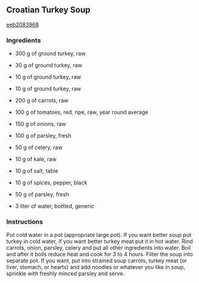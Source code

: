## Croatian Turkey Soup

[eeb2083968](http://www.food.com/recipe/croatian-turkey-soup-252626)

### Ingredients

 - 300 g of ground turkey, raw

 - 30 g of ground turkey, raw

 - 10 g of ground turkey, raw

 - 10 g of ground turkey, raw

 - 200 g of carrots, raw

 - 100 g of tomatoes, red, ripe, raw, year round average

 - 150 g of onions, raw

 - 100 g of parsley, fresh

 - 50 g of celery, raw

 - 10 g of kale, raw

 - 10 g of salt, table

 - 10 g of spices, pepper, black

 - 50 g of parsley, fresh

 - 3 liter of water, bottled, generic

### Instructions

Put cold water in a pot (appropriate large pot). If you want better soup put turkey in cold water, if you want better turkey meat put it in hot water. Rind carrots, onion, parsley, celery and put all other ingredients into water. Boil and after it boils reduce heat and cook for 3 to 4 hours. Filter the soup into separate pot. If you want, put into strained soup carrots, turkey meat (or liver, stomach, or hearts) and add noodles or whatever you like in soup, sprinkle with freshly minced parsley and serve.